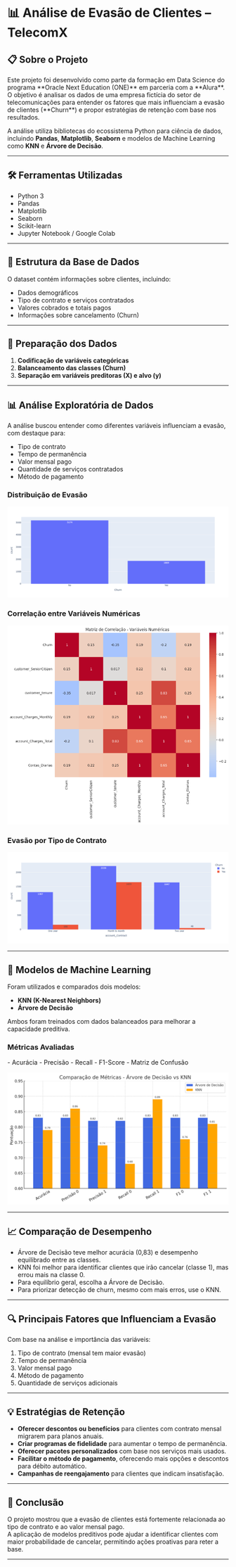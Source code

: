 # 📊 Análise de Evasão de Clientes – TelecomX

<h2> 📋 Sobre o Projeto </h2>
Este projeto foi desenvolvido como parte da formação em Data Science do programa **Oracle Next Education (ONE)** em parceria com a **Alura**.  
O objetivo é analisar os dados de uma empresa fictícia do setor de telecomunicações para entender os fatores que mais influenciam a evasão de clientes (**Churn**) e propor estratégias de retenção com base nos resultados.

A análise utiliza bibliotecas do ecossistema Python para ciência de dados, incluindo **Pandas**, **Matplotlib**, **Seaborn** e modelos de Machine Learning como **KNN** e **Árvore de Decisão**.

---

<h2> 🛠️ Ferramentas Utilizadas </h2>

- Python 3
- Pandas
- Matplotlib
- Seaborn
- Scikit-learn
- Jupyter Notebook / Google Colab

---

<h2> 📂 Estrutura da Base de Dados </h2>

O dataset contém informações sobre clientes, incluindo:
- Dados demográficos
- Tipo de contrato e serviços contratados
- Valores cobrados e totais pagos
- Informações sobre cancelamento (Churn)

---

<h2> 🧹 Preparação dos Dados </h2>

1. **Codificação de variáveis categóricas**
2. **Balanceamento das classes (Churn)**
3. **Separação em variáveis preditoras (X) e alvo (y)**

---

<h2> 📊 Análise Exploratória de Dados </h2>

A análise buscou entender como diferentes variáveis influenciam a evasão, com destaque para:
- Tipo de contrato
- Tempo de permanência
- Valor mensal pago
- Quantidade de serviços contratados
- Método de pagamento

<h3> Distribuição de Evasão </h3>

![Imagem](imagens/evasao.png)

<h3> Correlação entre Variáveis Numéricas </h3>

![Imagem](imagens/matriz.png)

<h3> Evasão por Tipo de Contrato </h3>

![Imagem](imagens/account_Contract.png)

---

<h2> 🤖 Modelos de Machine Learning </h2>

Foram utilizados e comparados dois modelos:
- **KNN (K-Nearest Neighbors)**
- **Árvore de Decisão**

Ambos foram treinados com dados balanceados para melhorar a capacidade preditiva.

<h3> Métricas Avaliadas </h3>
- Acurácia
- Precisão
- Recall
- F1-Score
- Matriz de Confusão

![Imagem](imagens/comparacao.png)

---

<h2> 📈 Comparação de Desempenho </h2>

- Árvore de Decisão teve melhor acurácia (0,83) e desempenho equilibrado entre as classes.
- KNN foi melhor para identificar clientes que irão cancelar (classe 1), mas errou mais na classe 0.
- Para equilíbrio geral, escolha a Árvore de Decisão.
- Para priorizar detecção de churn, mesmo com mais erros, use o KNN.
---

<h2> 🔍 Principais Fatores que Influenciam a Evasão </h2>

Com base na análise e importância das variáveis:
1. Tipo de contrato (mensal tem maior evasão)
2. Tempo de permanência
3. Valor mensal pago
4. Método de pagamento
5. Quantidade de serviços adicionais

---

<h2> 💡 Estratégias de Retenção </h2>

- **Oferecer descontos ou benefícios** para clientes com contrato mensal migrarem para planos anuais.
- **Criar programas de fidelidade** para aumentar o tempo de permanência.
- **Oferecer pacotes personalizados** com base nos serviços mais usados.
- **Facilitar o método de pagamento**, oferecendo mais opções e descontos para débito automático.
- **Campanhas de reengajamento** para clientes que indicam insatisfação.

---

<h2> 📌 Conclusão </h2>

O projeto mostrou que a evasão de clientes está fortemente relacionada ao tipo de contrato e ao valor mensal pago.  
A aplicação de modelos preditivos pode ajudar a identificar clientes com maior probabilidade de cancelar, permitindo ações proativas para reter a base.

---
